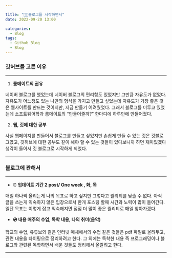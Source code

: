 ```yaml
---

title: "🚶🏻블로그를 시작하면서"
date: 2022-09-20 13:00

categories:
  - Blog
tags:
  - Github Blog
  - Blog
---
```


### **깃허브를 고른 이유**

---

1. **룸메이트의 권유**

네이버 블로그를 했었는데 네이버 블로그의 편리함도 있었지만 그만큼 자유도가 없었다.
자유도가 어느정도 있는 나만의 형식을 가지고 만들고 싶었는데
자유도가 가장 좋은 것은 웹사이트를 만드는 것이지만, 지금 만들기 어려웠었다.
그래서 블로그를 미루고 있었는데
소프트웨어학과 룸메이트의 “만들어줄까?” 한마디에 하루만에 만들어졌다.

2. **웹, 깃에 대한 공부**

사실 웹페이지를 만들어서 블로그를 만들고 싶었지만 손쉽게 만들 수 있는 것은 깃블로그였고,
깃허브에 대한 공부도 같이 해야 할 수 있는 것들이 있다보니까 하면 재미있겠다 생각이 들어서
깃 블로그로 시작하게 되었다.

---

### **블로그에 관해서**

---

- ⏰ **업데이트 기간 
2 post/ One week , 화, 목**

매일 하나씩 올리는게 나의 목표로 하고 싶지만 그렇다고 퀄리티를 낮출 수 없다.
아직 글을 쓰는게 익숙하지 않은 입장으로서 한개 포스팅 할때 시간과 노력이 많이 들어간다.
일단 목표는 이렇게 잡고 익숙해지면 점점 더 많이 좋은 퀄리티로 매일 찾아가겠다.
- **💿 내용
매주의 수업, 독학 내용, 나의 취미(음악)**

학교의 수업, 유튜브와 같은 인터넷 매체에서의 수업 같은 것들은 pdf 파일로 올려두고, 
관련 내용을 타이핑으로 정리하려고 한다.
그 외에는 독학한 내용 즉 프로그래밍이나 블로그와 관련된 독학하면서 배운 것들도 
정리해서 올릴려고 한다.

---